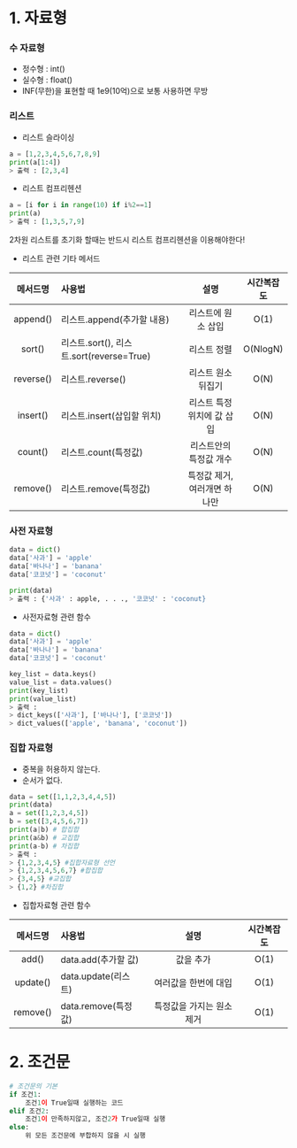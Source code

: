 
#  1. 자료형
### 수 자료형
- 정수형 : int()
- 실수형 : float()
- INF(무한)을 표현할 때 1e9(10억)으로 보통 사용하면 무방
### 리스트
- 리스트 슬라이싱
```python
a = [1,2,3,4,5,6,7,8,9]
print(a[1:4])
> 출력 : [2,3,4]
```
- 리스트 컴프리헨션
```python
a = [i for i in range(10) if i%2==1]
print(a)
> 출력 : [1,3,5,7,9]
```
2차원 리스트를 초기화 할때는 반드시 리스트 컴프리헨션을 이용해야한다!

- 리스트 관련 기타 메서드

|메서드명|사용법|설명|시간복잡도|
|:----:|:---|:---:|:---:|
|append()|리스트.append(추가할 내용)|리스트에 원소 삽입|O(1)|
|sort()|리스트.sort(), 리스트.sort(reverse=True)|리스트 정렬|O(NlogN)|
|reverse()|리스트.reverse()|리스트 원소 뒤집기|O(N)|
|insert()|리스트.insert(삽입할 위치)|리스트 특정위치에 값 삽입|O(N)|
|count()|리스트.count(특정값)|리스트안의 특정값 개수|O(N)|
|remove()|리스트.remove(특정값)|특정값 제거, 여러개면 하나만|O(N)|

### 사전 자료형
```python
data = dict()
data['사과'] = 'apple'
data['바나나'] = 'banana'
data['코코넛'] = 'coconut'

print(data)
> 출력 : {'사과' : apple, . . ., '코코넛' : 'coconut}
```
- 사전자료형 관련 함수
```python
data = dict()
data['사과'] = 'apple'
data['바나나'] = 'banana'
data['코코넛'] = 'coconut'

key_list = data.keys()
value_list = data.values()
print(key_list)
print(value_list)
> 출력 :
> dict_keys(['사과'], ['바나나'], ['코코넛'])
> dict_values(['apple', 'banana', 'coconut'])
```

### 집합 자료형
- 중복을 허용하지 않는다.
- 순서가 없다.
```python
data = set([1,1,2,3,4,4,5])
print(data)
a = set([1,2,3,4,5])
b = set([3,4,5,6,7])
print(a|b) # 합집합
print(a&b) # 교집합
print(a-b) # 차집합
> 출력 :
> {1,2,3,4,5} #집합자료형 선언
> {1,2,3,4,5,6,7} #합집합
> {3,4,5} #교집합
> {1,2} #차집합
```

- 집합자료형 관련 함수

|메서드명|사용법|설명|시간복잡도|
|:----:|:---|:---:|:---:|
|add()|data.add(추가할 값)|값을 추가|O(1)|
|update()|data.update(리스트)|여러값을 한번에 대입|O(1)|
|remove()|data.remove(특정값)|특정값을 가지는 원소 제거|O(1)|

# 2. 조건문
```python
# 조건문의 기본
if 조건1:
	조건1이 True일때 실행하는 코드
elif 조건2:
	조건1이 만족하지않고, 조건2가 True일때 실행
else:
	위 모든 조건문에 부합하지 않을 시 실행 
```
